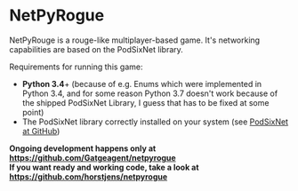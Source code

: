 # NetPyRogue
NetPyRouge is a rouge-like multiplayer-based game. It's networking capabilities are based on the PodSixNet library.

Requirements for running this game:

- **Python 3.4**+ (because of e.g. Enums which were implemented in Python 3.4, and for some reason Python 3.7 doesn't work because of the shipped PodSixNet Library, I guess that has to be fixed at some point)
- The PodSixNet library correctly installed on your system (see [PodSixNet at GitHub](https://github.com/chr15m/PodSixNet/tree/python3))

**Ongoing development happens only at https://github.com/Gatgeagent/netpyrogue**  
**If you want ready and working code, take a look at https://github.com/horstjens/netpyrogue**
